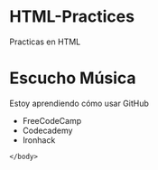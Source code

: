 # HTML-Practices
Practicas en HTML
<!DOCTYPE html>
<html>
  <head>
    <title><strong>Prácticas en HTML</strong></title>
    <body>
      <h1>Escucho Música</h1>
      <p>Estoy aprendiendo cómo usar GitHub</p>
      <ul>
        <li>FreeCodeCamp</li>
        <li>Codecademy</li>
        <li>Ironhack</li>
      </ul>

    </body>
  </head>
</html>
